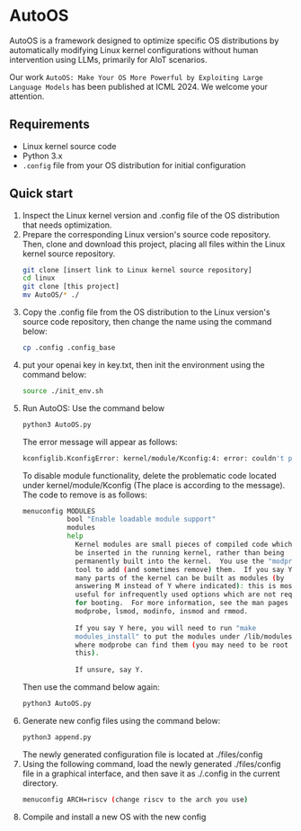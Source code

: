 # AutoOS
AutoOS is a framework designed to optimize specific OS distributions by automatically modifying Linux kernel configurations without human intervention using LLMs, primarily for AIoT scenarios.

Our work `AutoOS: Make Your OS More Powerful by Exploiting Large Language Models` has been published at ICML 2024. We welcome your attention.

## Requirements
- Linux kernel source code 
- Python 3.x
- `.config` file from your OS distribution for initial configuration

## Quick start

1. Inspect the Linux kernel version and .config file of the OS distribution that needs optimization.
2. Prepare the corresponding Linux version's source code repository. Then, clone and download this project, placing all files within the Linux kernel source repository.
   ```bash
   git clone [insert link to Linux kernel source repository]
   cd linux
   git clone [this project]
   mv AutoOS/* ./
   
3. Copy the .config file from the OS distribution to the Linux version's source code repository, then change the name  using the command below:
   ```bash
   cp .config .config_base
   
4. put your openai key in key.txt, then init the environment using the command below:
   ```bash
   source ./init_env.sh

5. Run AutoOS:
   Use the command below
   ~~~bash
   python3 AutoOS.py
   ~~~
   The error message will appear as follows:
   ~~~bash
   kconfiglib.KconfigError: kernel/module/Kconfig:4: error: couldn't parse 'modules': unrecognized construct
   ~~~
   To disable module functionality, delete the problematic code located under kernel/module/Kconfig (The place is according to the message). The code to remove is as follows:
   ~~~bash
   menuconfig MODULES
              bool "Enable loadable module support"
              modules
              help
                Kernel modules are small pieces of compiled code which can
                be inserted in the running kernel, rather than being
                permanently built into the kernel.  You use the "modprobe"
                tool to add (and sometimes remove) them.  If you say Y here,
                many parts of the kernel can be built as modules (by
                answering M instead of Y where indicated): this is most
                useful for infrequently used options which are not required
                for booting.  For more information, see the man pages for
                modprobe, lsmod, modinfo, insmod and rmmod.
      
                If you say Y here, you will need to run "make
                modules_install" to put the modules under /lib/modules/
                where modprobe can find them (you may need to be root to do
                this).
      
                If unsure, say Y.
    ~~~
    Then use  the command below again:
    ~~~bash
    python3 AutoOS.py
    ~~~
6. Generate new config files using the command below:
    ~~~bash
    python3 append.py
    ~~~
    The newly generated configuration file is located at ./files/config
7. Using the following command, load the newly generated ./files/config file in a graphical interface, and then save it as ./.config in the current directory.
    ~~~bash
    menuconfig ARCH=riscv (change riscv to the arch you use) 
    ~~~
8. Compile and install a new OS with the new config
   
